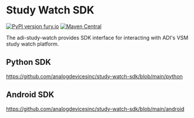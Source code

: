 # Study Watch SDK

[![PyPI version fury.io](https://badge.fury.io/py/adi-study-watch.svg)](https://pypi.python.org/pypi/adi-study-watch/)  [![Maven Central](https://maven-badges.herokuapp.com/maven-central/com.github.analogdevicesinc/study_watch_sdk/badge.svg)](https://search.maven.org/artifact/com.github.analogdevicesinc/study_watch_sdk/4.0.7/aar)  


The adi-study-watch provides SDK interface for interacting with ADI's VSM study watch platform.

## Python SDK

https://github.com/analogdevicesinc/study-watch-sdk/blob/main/python

## Android SDK

https://github.com/analogdevicesinc/study-watch-sdk/blob/main/android


